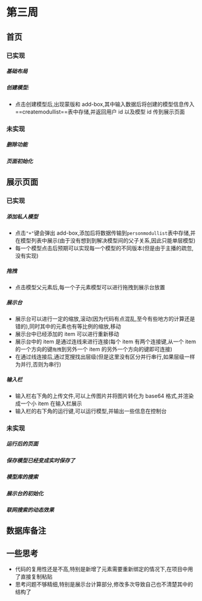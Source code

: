 # 第三周

## 首页

### 已实现

##### 基础布局

##### 创建模型:

- 点击创建模型后,出现蒙版和 add-box,其中输入数据后将创建的模型信息传入==createmodullist==表中存储,并返回用户 id 以及模型 id 传到展示页面

### 未实现

##### 删除功能

##### 页面初始化

## 展示页面

### 已实现

##### 添加私人模型

- 点击`"+"`键会弹出 add-box,添加后将数据传输到`personmodullist`表中存储,并在模型列表中展示(由于没有想到到解决模型间的父子关系,因此只能单层模型)
- 每一个模型点击后预期可以实现每一个模型的不同版本(但是由于主播的疏忽,没有实现)

##### 拖拽

- 点击模型父元素后,每一个子元素模型可以进行拖拽到展示台放置

##### 展示台

- 展示台可以进行一定的缩放,滚动(因为代码有点混乱,至今有些地方的计算还是错的),同时其中的元素也有等比例的缩放,移动
- 展示台中已经添加的 item 可以进行重新移动
- 展示台中的 item 是通过连线来进行连接(每个 item 有两个连接键,从一个 item 的一个方向的键`拖拽`到另外一个 item 的另外一个方向的键即可连接)
- 在通过线连接后,通过宽搜找出层级(但是这里没有区分并行串行,如果层级一样为并行,否则为串行)

##### 输入栏

- 输入栏右下角的上传文件,可以上传图片并将图片转化为 base64 格式,并渲染成一个小 item 在输入栏展示
- 输入栏的右下角的运行键,可以运行模型,并输出一些信息在控制台

### 未实现

##### 运行后的页面

##### 保存模型已经变成实时保存了

##### 模型库的搜索

##### 展示台的初始化

##### 联网搜索的动态效果

## 数据库备注

## 一些思考

- 代码的复用性还是不高,特别是新增了元素需要重新绑定的情况下,在项目中用了直接复制粘贴
- 思考问题不够精细,特别是展示台计算部分,修改多次导致自己也不清楚其中的结构了
